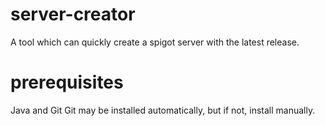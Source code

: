 # server-creator
A tool which can quickly create a spigot server with  the latest release. 

# prerequisites
Java and Git
Git may be installed automatically, but if not, install manually. 
